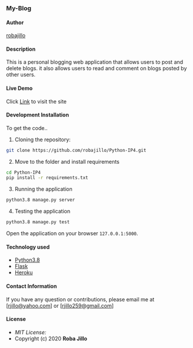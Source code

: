 ### My-Blog

#### Author

[robajillo](https://github.com/robajillo)

#### Description
This is a personal blogging web application that allows users to post and delete blogs. it also allows users to read and comment on blogs posted by other users. 

#### Live Demo

Click [Link]() to visit the site

#### Development Installation
To get the code..

1. Cloning the repository:
  ```bash
  git clone https://github.com/robajillo/Python-IP4.git
  ```
2. Move to the folder and install requirements
  ```bash
  cd Python-IP4
  pip install -r requirements.txt
  ```

3. Running the application
  ```bash
  python3.8 manage.py server
  ```
4. Testing the application
  ```bash
  python3.8 manage.py test
  ```
Open the application on your browser `127.0.0.1:5000`.

#### Technology used

* [Python3.8](https://www.python.org/)
* [Flask](http://flask.pocoo.org/)
* [Heroku](https://heroku.com)


#### Contact Information 

If you have any question or contributions, please email me at [rjillo@yahoo.com] or [rjillo259@gmail.com]

#### License
* *MIT License:*
* Copyright (c) 2020 **Roba Jillo**